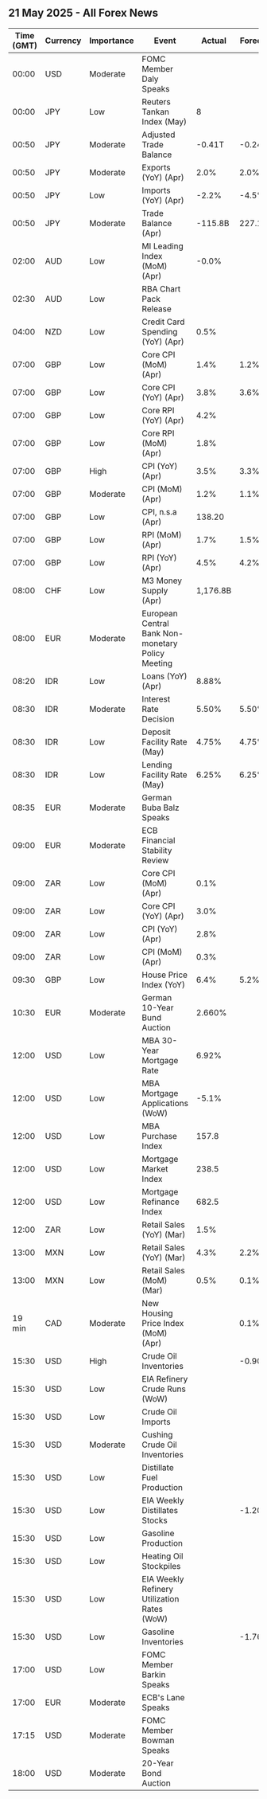 ## 21 May 2025 - All Forex News

| Time (GMT) | Currency | Importance | Event | Actual | Forecast | Previous |
|------|----------|------------|-------|--------|----------|----------|
| 00:00 | USD | Moderate | FOMC Member Daly Speaks |  |  |  |
| 00:00 | JPY | Low | Reuters Tankan Index (May) | 8 |  | 9 |
| 00:50 | JPY | Moderate | Adjusted Trade Balance | -0.41T | -0.24T | -0.29T |
| 00:50 | JPY | Moderate | Exports (YoY) (Apr) | 2.0% | 2.0% | 4.0% |
| 00:50 | JPY | Low | Imports (YoY) (Apr) | -2.2% | -4.5% | 1.8% |
| 00:50 | JPY | Moderate | Trade Balance (Apr) | -115.8B | 227.1B | 559.4B |
| 02:00 | AUD | Low | MI Leading Index (MoM) (Apr) | -0.0% |  | -0.2% |
| 02:30 | AUD | Low | RBA Chart Pack Release |  |  |  |
| 04:00 | NZD | Low | Credit Card Spending (YoY) (Apr) | 0.5% |  | 0.7% |
| 07:00 | GBP | Low | Core CPI (MoM) (Apr) | 1.4% | 1.2% | 0.5% |
| 07:00 | GBP | Low | Core CPI (YoY) (Apr) | 3.8% | 3.6% | 3.4% |
| 07:00 | GBP | Low | Core RPI (YoY) (Apr) | 4.2% |  | 2.8% |
| 07:00 | GBP | Low | Core RPI (MoM) (Apr) | 1.8% |  | 0.3% |
| 07:00 | GBP | High | CPI (YoY) (Apr) | 3.5% | 3.3% | 2.6% |
| 07:00 | GBP | Moderate | CPI (MoM) (Apr) | 1.2% | 1.1% | 0.3% |
| 07:00 | GBP | Low | CPI, n.s.a (Apr) | 138.20 |  | 136.50 |
| 07:00 | GBP | Low | RPI (MoM) (Apr) | 1.7% | 1.5% | 0.3% |
| 07:00 | GBP | Low | RPI (YoY) (Apr) | 4.5% | 4.2% | 3.2% |
| 08:00 | CHF | Low | M3 Money Supply (Apr) | 1,176.8B |  | 1,170.6B |
| 08:00 | EUR | Moderate | European Central Bank Non-monetary Policy Meeting |  |  |  |
| 08:20 | IDR | Low | Loans (YoY) (Apr) | 8.88% |  | 9.16% |
| 08:30 | IDR | Moderate | Interest Rate Decision | 5.50% | 5.50% | 5.75% |
| 08:30 | IDR | Low | Deposit Facility Rate (May) | 4.75% | 4.75% | 5.00% |
| 08:30 | IDR | Low | Lending Facility Rate (May) | 6.25% | 6.25% | 6.50% |
| 08:35 | EUR | Moderate | German Buba Balz Speaks |  |  |  |
| 09:00 | EUR | Moderate | ECB Financial Stability Review |  |  |  |
| 09:00 | ZAR | Low | Core CPI (MoM) (Apr) | 0.1% |  | 0.5% |
| 09:00 | ZAR | Low | Core CPI (YoY) (Apr) | 3.0% |  | 3.1% |
| 09:00 | ZAR | Low | CPI (YoY) (Apr) | 2.8% |  | 2.7% |
| 09:00 | ZAR | Low | CPI (MoM) (Apr) | 0.3% |  | 0.4% |
| 09:30 | GBP | Low | House Price Index (YoY) | 6.4% | 5.2% | 5.4% |
| 10:30 | EUR | Moderate | German 10-Year Bund Auction | 2.660% |  | 2.470% |
| 12:00 | USD | Low | MBA 30-Year Mortgage Rate | 6.92% |  | 6.86% |
| 12:00 | USD | Low | MBA Mortgage Applications (WoW) | -5.1% |  | 1.1% |
| 12:00 | USD | Low | MBA Purchase Index | 157.8 |  | 166.5 |
| 12:00 | USD | Low | Mortgage Market Index | 238.5 |  | 251.2 |
| 12:00 | USD | Low | Mortgage Refinance Index | 682.5 |  | 718.1 |
| 12:00 | ZAR | Low | Retail Sales (YoY) (Mar) | 1.5% |  | 4.1% |
| 13:00 | MXN | Low | Retail Sales (YoY) (Mar) | 4.3% | 2.2% | -1.1% |
| 13:00 | MXN | Low | Retail Sales (MoM) (Mar) | 0.5% | 0.1% | 0.2% |
| 19 min | CAD | Moderate | New Housing Price Index (MoM) (Apr) |  | 0.1% | 0.0% |
| 15:30 | USD | High | Crude Oil Inventories |  | -0.900M | 3.454M |
| 15:30 | USD | Low | EIA Refinery Crude Runs (WoW) |  |  | 0.330M |
| 15:30 | USD | Low | Crude Oil Imports |  |  | 0.422M |
| 15:30 | USD | Moderate | Cushing Crude Oil Inventories |  |  | -1.069M |
| 15:30 | USD | Low | Distillate Fuel Production |  |  | -0.069M |
| 15:30 | USD | Low | EIA Weekly Distillates Stocks |  | -1.200M | -3.155M |
| 15:30 | USD | Low | Gasoline Production |  |  | -0.327M |
| 15:30 | USD | Low | Heating Oil Stockpiles |  |  | 0.292M |
| 15:30 | USD | Low | EIA Weekly Refinery Utilization Rates (WoW) |  |  | 1.2% |
| 15:30 | USD | Low | Gasoline Inventories |  | -1.760M | -1.022M |
| 17:00 | USD | Low | FOMC Member Barkin Speaks |  |  |  |
| 17:00 | EUR | Moderate | ECB's Lane Speaks |  |  |  |
| 17:15 | USD | Moderate | FOMC Member Bowman Speaks |  |  |  |
| 18:00 | USD | Moderate | 20-Year Bond Auction |  |  | 4.810% |
